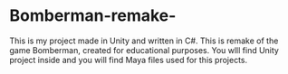 # Bomberman-remake-
This is my project made in Unity and written in C#. This is remake of the game Bomberman, created for educational purposes. You wlll find Unity project inside and you will find Maya files used for this projects. 
